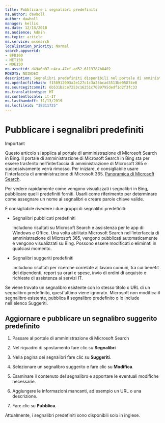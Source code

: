 ```yaml
---
title: Pubblicare i segnalibri predefiniti
ms.author: dawholl
author: dawholl
manager: kellis
ms.date: 12/18/2018
ms.audience: Admin
ms.topic: article
ms.service: mssearch
localization_priority: Normal
search.appverid:
- BFB160
- MET150
- MOE150
ms.assetid: d49a0b97-e4ca-47cf-ad52-6113787b8402
ROBOTS: NOINDEX
description: Segnalibri predefiniti disponibili nel portale di amministrazione di Microsoft Search
ms.openlocfilehash: f158912993a2e127c1c3a25bcad3513be05874e0
ms.sourcegitcommit: 6b531b2ce7253c16251c7089795dedf1d2f3fc33
ms.translationtype: MT
ms.contentlocale: it-IT
ms.lasthandoff: 11/13/2019
ms.locfileid: "38311725"
---
```

# <a name="publish-default-bookmarks"></a>Pubblicare i segnalibri predefiniti

> [!IMPORTANT]
> Questo articolo si applica al portale di amministrazione di Microsoft Search in Bing. Il portale di amministrazione di Microsoft Search in Bing sta per essere trasferito nell'interfaccia di amministrazione di Microsoft 365 e successivamente verrà rimosso. Per iniziare, è consigliabile usare l'interfaccia di amministrazione di Microsoft 365. [Panoramica di Microsoft Search](overview-microsoft-search.md).

Per vedere rapidamente come vengono visualizzati i segnalibri in Bing, pubblicare quelli predefiniti forniti. Usarli come riferimento per determinare come assegnare un nome ai segnalibri e creare parole chiave valide.
  
È consigliabile rivedere i due gruppi di segnalibri predefiniti:
  
- Segnalibri pubblicati predefiniti
    
    Includono risultati su Microsoft Search e assistenza per le app di Windows e Office. Una volta abilitato Microsoft Search nell'interfaccia di amministrazione di Microsoft 365, vengono pubblicati automaticamente e vengono visualizzati su Bing. Possono essere modificati o eliminati in qualsiasi momento.
    
- Segnalibri suggeriti predefiniti
    
    Includono risultati per ricerche correlate al lavoro comuni, tra cui benefit dei dipendenti, report su orari e spese, invio di ordini di acquisto e richieste di assistenza ai servizi IT.
    
Se viene trovato un segnalibro esistente con lo stesso titolo o URL di un segnalibro predefinito, quest'ultimo viene ignorato. Microsoft non modifica il segnalibro esistente, pubblica il segnalibro predefinito o lo include nell'elenco Suggeriti.
  
## <a name="update-and-publish-a-default-suggested-bookmark"></a>Aggiornare e pubblicare un segnalibro suggerito predefinito

1. Passare al portale di amministrazione di Microsoft Search
    
2. Nel riquadro di spostamento fare clic su **Segnalibri**
    
3. Nella pagina dei segnalibri fare clic su **Suggeriti**.
    
4. Selezionare un segnalibro suggerito e fare clic su **Modifica**.
    
5. Esaminare il contenuto del segnalibro e apportare le eventuali modifiche necessarie.
    
6. Aggiungere le informazioni mancanti, ad esempio un URL o una descrizione.
    
7. Fare clic su **Pubblica**.
    
Attualmente, i segnalibri predefiniti sono disponibili solo in inglese. 

  

